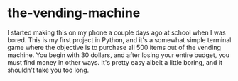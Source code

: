 # the-vending-machine
I started making this on my phone a couple days ago at school when I was bored.
This is my first project in Python, and it's a somewhat simple terminal game where the objective is to purchase all 500 items out of the vending machine.
You begin with 30 dollars, and after losing your entire budget, you must find money in other ways.
It's pretty easy albeit a little boring, and it shouldn't take you too long.
